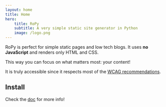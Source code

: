 ```yaml
---
layout: home
title: Home
hero:
    title: RoPy
    subtitle: A very simple static site generator in Python
    image: /logo.png
---
```


RoPy is perfect for simple static pages and low tech blogs.
It uses **no JavaScript** and renders only HTML and CSS. 

This way you can focus on what matters most: your content!

It is truly accessible since it respects most of the [WCAG recommendations]().

## Install

Check the [doc]() for more info!